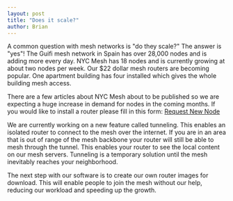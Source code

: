 ```yaml
---
layout: post
title: "Does it scale?"
author: Brian
---
```


A  common question with mesh networks is "do they scale?" The answer is "yes"! The Guifi mesh network in Spain has over 28,000 nodes and is adding more every day. NYC Mesh has 18 nodes and is currently growing at about two nodes per week. Our $22 dollar mesh routers are becoming popular. One apartment building has four installed which gives the whole building mesh access. 

There are a few articles about NYC Mesh about to be published so we are expecting a huge increase in demand for nodes in the coming months. If you would like to install a router please fill in this form: <a href="#newnode1" class="btn" id="trigger1" data-toggle="tab">Request New Node</a>

We are currently working on a new feature called tunneling. This enables an isolated router to connect to the mesh over the internet. If you are in an area that is out of range of the mesh backbone your router will still be able to mesh through the tunnel. This enables your router to see the local content on our mesh servers. Tunneling is a temporary solution until the mesh inevitably reaches your neighborhood.

The next step with our software is to create our own router images for download. This will enable people to join the mesh without our help, reducing our workload and speeding up the growth.